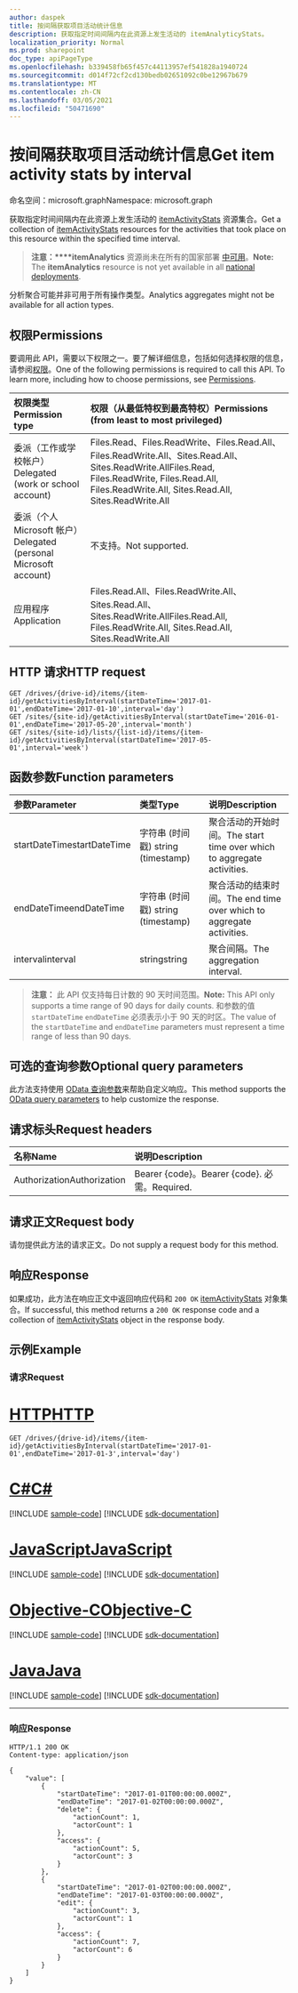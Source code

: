 ```yaml
---
author: daspek
title: 按间隔获取项目活动统计信息
description: 获取指定时间间隔内在此资源上发生活动的 itemAnalyticyStats。
localization_priority: Normal
ms.prod: sharepoint
doc_type: apiPageType
ms.openlocfilehash: b339458fb65f457c44113957ef541828a1940724
ms.sourcegitcommit: d014f72cf2cd130bedb02651092c0be12967b679
ms.translationtype: MT
ms.contentlocale: zh-CN
ms.lasthandoff: 03/05/2021
ms.locfileid: "50471690"
---
```

# <a name="get-item-activity-stats-by-interval"></a><span data-ttu-id="98f50-103">按间隔获取项目活动统计信息</span><span class="sxs-lookup"><span data-stu-id="98f50-103">Get item activity stats by interval</span></span>

<span data-ttu-id="98f50-104">命名空间：microsoft.graph</span><span class="sxs-lookup"><span data-stu-id="98f50-104">Namespace: microsoft.graph</span></span>

<span data-ttu-id="98f50-105">获取指定时间间隔内在此资源上发生活动的 [itemActivityStats][] 资源集合。</span><span class="sxs-lookup"><span data-stu-id="98f50-105">Get a collection of [itemActivityStats][] resources for the activities that took place on this resource within the specified time interval.</span></span>

><span data-ttu-id="98f50-106">**注意：\*\*\*\*itemAnalytics** 资源尚未在所有的国家部署 [中可用](/graph/deployments)。</span><span class="sxs-lookup"><span data-stu-id="98f50-106">**Note:** The **itemAnalytics** resource is not yet available in all [national deployments](/graph/deployments).</span></span> 

<span data-ttu-id="98f50-107">分析聚合可能并非可用于所有操作类型。</span><span class="sxs-lookup"><span data-stu-id="98f50-107">Analytics aggregates might not be available for all action types.</span></span>

## <a name="permissions"></a><span data-ttu-id="98f50-108">权限</span><span class="sxs-lookup"><span data-stu-id="98f50-108">Permissions</span></span>

<span data-ttu-id="98f50-p101">要调用此 API，需要以下权限之一。要了解详细信息，包括如何选择权限的信息，请参阅[权限](/graph/permissions-reference)。</span><span class="sxs-lookup"><span data-stu-id="98f50-p101">One of the following permissions is required to call this API. To learn more, including how to choose permissions, see [Permissions](/graph/permissions-reference).</span></span>

|<span data-ttu-id="98f50-111">权限类型</span><span class="sxs-lookup"><span data-stu-id="98f50-111">Permission type</span></span>                        | <span data-ttu-id="98f50-112">权限（从最低特权到最高特权）</span><span class="sxs-lookup"><span data-stu-id="98f50-112">Permissions (from least to most privileged)</span></span>
|:--------------------------------------|:-------------------------------------
|<span data-ttu-id="98f50-113">委派（工作或学校帐户）</span><span class="sxs-lookup"><span data-stu-id="98f50-113">Delegated (work or school account)</span></span>     | <span data-ttu-id="98f50-114">Files.Read、Files.ReadWrite、Files.Read.All、Files.ReadWrite.All、Sites.Read.All、Sites.ReadWrite.All</span><span class="sxs-lookup"><span data-stu-id="98f50-114">Files.Read, Files.ReadWrite, Files.Read.All, Files.ReadWrite.All, Sites.Read.All, Sites.ReadWrite.All</span></span>
|<span data-ttu-id="98f50-115">委派（个人 Microsoft 帐户）</span><span class="sxs-lookup"><span data-stu-id="98f50-115">Delegated (personal Microsoft account)</span></span> | <span data-ttu-id="98f50-116">不支持。</span><span class="sxs-lookup"><span data-stu-id="98f50-116">Not supported.</span></span>
|<span data-ttu-id="98f50-117">应用程序</span><span class="sxs-lookup"><span data-stu-id="98f50-117">Application</span></span>                            | <span data-ttu-id="98f50-118">Files.Read.All、Files.ReadWrite.All、Sites.Read.All、Sites.ReadWrite.All</span><span class="sxs-lookup"><span data-stu-id="98f50-118">Files.Read.All, Files.ReadWrite.All, Sites.Read.All, Sites.ReadWrite.All</span></span>

## <a name="http-request"></a><span data-ttu-id="98f50-119">HTTP 请求</span><span class="sxs-lookup"><span data-stu-id="98f50-119">HTTP request</span></span>

<!-- { "blockType": "ignored" } -->

```http
GET /drives/{drive-id}/items/{item-id}/getActivitiesByInterval(startDateTime='2017-01-01',endDateTime='2017-01-10',interval='day')
GET /sites/{site-id}/getActivitiesByInterval(startDateTime='2016-01-01',endDateTime='2017-05-20',interval='month')
GET /sites/{site-id}/lists/{list-id}/items/{item-id}/getActivitiesByInterval(startDateTime='2017-05-01',interval='week')
```

## <a name="function-parameters"></a><span data-ttu-id="98f50-120">函数参数</span><span class="sxs-lookup"><span data-stu-id="98f50-120">Function parameters</span></span>

| <span data-ttu-id="98f50-121">参数</span><span class="sxs-lookup"><span data-stu-id="98f50-121">Parameter</span></span>      | <span data-ttu-id="98f50-122">类型</span><span class="sxs-lookup"><span data-stu-id="98f50-122">Type</span></span>               | <span data-ttu-id="98f50-123">说明</span><span class="sxs-lookup"><span data-stu-id="98f50-123">Description</span></span>
|:---------------|:-------------------|:---------------------------------------
| <span data-ttu-id="98f50-124">startDateTime</span><span class="sxs-lookup"><span data-stu-id="98f50-124">startDateTime</span></span>  | <span data-ttu-id="98f50-125">字符串 (时间戳) </span><span class="sxs-lookup"><span data-stu-id="98f50-125">string (timestamp)</span></span> | <span data-ttu-id="98f50-126">聚合活动的开始时间。</span><span class="sxs-lookup"><span data-stu-id="98f50-126">The start time over which to aggregate activities.</span></span>
| <span data-ttu-id="98f50-127">endDateTime</span><span class="sxs-lookup"><span data-stu-id="98f50-127">endDateTime</span></span>    | <span data-ttu-id="98f50-128">字符串 (时间戳) </span><span class="sxs-lookup"><span data-stu-id="98f50-128">string (timestamp)</span></span> | <span data-ttu-id="98f50-129">聚合活动的结束时间。</span><span class="sxs-lookup"><span data-stu-id="98f50-129">The end time over which to aggregate activities.</span></span>
| <span data-ttu-id="98f50-130">interval</span><span class="sxs-lookup"><span data-stu-id="98f50-130">interval</span></span>       | <span data-ttu-id="98f50-131">string</span><span class="sxs-lookup"><span data-stu-id="98f50-131">string</span></span>             | <span data-ttu-id="98f50-132">聚合间隔。</span><span class="sxs-lookup"><span data-stu-id="98f50-132">The aggregation interval.</span></span>

><span data-ttu-id="98f50-133">**注意：** 此 API 仅支持每日计数的 90 天时间范围。</span><span class="sxs-lookup"><span data-stu-id="98f50-133">**Note:** This API only supports a time range of 90 days for daily counts.</span></span> <span data-ttu-id="98f50-134">和参数的值 `startDateTime` `endDateTime` 必须表示小于 90 天的时区。</span><span class="sxs-lookup"><span data-stu-id="98f50-134">The value of the `startDateTime` and `endDateTime` parameters must represent a time range of less than 90 days.</span></span>

## <a name="optional-query-parameters"></a><span data-ttu-id="98f50-135">可选的查询参数</span><span class="sxs-lookup"><span data-stu-id="98f50-135">Optional query parameters</span></span>
<span data-ttu-id="98f50-136">此方法支持使用 [OData 查询参数](/graph/query_parameters)来帮助自定义响应。</span><span class="sxs-lookup"><span data-stu-id="98f50-136">This method supports the [OData query parameters](/graph/query_parameters) to help customize the response.</span></span>

## <a name="request-headers"></a><span data-ttu-id="98f50-137">请求标头</span><span class="sxs-lookup"><span data-stu-id="98f50-137">Request headers</span></span>

| <span data-ttu-id="98f50-138">名称</span><span class="sxs-lookup"><span data-stu-id="98f50-138">Name</span></span>      |<span data-ttu-id="98f50-139">说明</span><span class="sxs-lookup"><span data-stu-id="98f50-139">Description</span></span>|
|:----------|:----------|
| <span data-ttu-id="98f50-140">Authorization</span><span class="sxs-lookup"><span data-stu-id="98f50-140">Authorization</span></span>  | <span data-ttu-id="98f50-141">Bearer {code}。</span><span class="sxs-lookup"><span data-stu-id="98f50-141">Bearer {code}.</span></span> <span data-ttu-id="98f50-142">必需。</span><span class="sxs-lookup"><span data-stu-id="98f50-142">Required.</span></span>|

## <a name="request-body"></a><span data-ttu-id="98f50-143">请求正文</span><span class="sxs-lookup"><span data-stu-id="98f50-143">Request body</span></span>

<span data-ttu-id="98f50-144">请勿提供此方法的请求正文。</span><span class="sxs-lookup"><span data-stu-id="98f50-144">Do not supply a request body for this method.</span></span>

## <a name="response"></a><span data-ttu-id="98f50-145">响应</span><span class="sxs-lookup"><span data-stu-id="98f50-145">Response</span></span> 

<span data-ttu-id="98f50-146">如果成功，此方法在响应正文中返回响应代码和 `200 OK` [itemActivityStats][] 对象集合。</span><span class="sxs-lookup"><span data-stu-id="98f50-146">If successful, this method returns a `200 OK` response code and a collection of [itemActivityStats][] object in the response body.</span></span> 

## <a name="example"></a><span data-ttu-id="98f50-147">示例</span><span class="sxs-lookup"><span data-stu-id="98f50-147">Example</span></span>

### <a name="request"></a><span data-ttu-id="98f50-148">请求</span><span class="sxs-lookup"><span data-stu-id="98f50-148">Request</span></span>


# <a name="http"></a>[<span data-ttu-id="98f50-149">HTTP</span><span class="sxs-lookup"><span data-stu-id="98f50-149">HTTP</span></span>](#tab/http)
<!-- { "blockType": "request", "name": "get-activities-by-interval" } -->

```msgraph-interactive
GET /drives/{drive-id}/items/{item-id}/getActivitiesByInterval(startDateTime='2017-01-01',endDateTime='2017-01-3',interval='day')
```
# <a name="c"></a>[<span data-ttu-id="98f50-150">C#</span><span class="sxs-lookup"><span data-stu-id="98f50-150">C#</span></span>](#tab/csharp)
[!INCLUDE [sample-code](../includes/snippets/csharp/get-activities-by-interval-csharp-snippets.md)]
[!INCLUDE [sdk-documentation](../includes/snippets/snippets-sdk-documentation-link.md)]

# <a name="javascript"></a>[<span data-ttu-id="98f50-151">JavaScript</span><span class="sxs-lookup"><span data-stu-id="98f50-151">JavaScript</span></span>](#tab/javascript)
[!INCLUDE [sample-code](../includes/snippets/javascript/get-activities-by-interval-javascript-snippets.md)]
[!INCLUDE [sdk-documentation](../includes/snippets/snippets-sdk-documentation-link.md)]

# <a name="objective-c"></a>[<span data-ttu-id="98f50-152">Objective-C</span><span class="sxs-lookup"><span data-stu-id="98f50-152">Objective-C</span></span>](#tab/objc)
[!INCLUDE [sample-code](../includes/snippets/objc/get-activities-by-interval-objc-snippets.md)]
[!INCLUDE [sdk-documentation](../includes/snippets/snippets-sdk-documentation-link.md)]

# <a name="java"></a>[<span data-ttu-id="98f50-153">Java</span><span class="sxs-lookup"><span data-stu-id="98f50-153">Java</span></span>](#tab/java)
[!INCLUDE [sample-code](../includes/snippets/java/get-activities-by-interval-java-snippets.md)]
[!INCLUDE [sdk-documentation](../includes/snippets/snippets-sdk-documentation-link.md)]

---


### <a name="response"></a><span data-ttu-id="98f50-154">响应</span><span class="sxs-lookup"><span data-stu-id="98f50-154">Response</span></span>

<!-- { "blockType": "response", "@type": "Collection(microsoft.graph.itemActivityStat)", "truncated": true } -->

```http
HTTP/1.1 200 OK
Content-type: application/json

{
    "value": [
        {
            "startDateTime": "2017-01-01T00:00:00.000Z",
            "endDateTime": "2017-01-02T00:00:00.000Z",
            "delete": {
                "actionCount": 1,
                "actorCount": 1
            },
            "access": {
                "actionCount": 5,
                "actorCount": 3
            }
        },
        {
            "startDateTime": "2017-01-02T00:00:00.000Z",
            "endDateTime": "2017-01-03T00:00:00.000Z",
            "edit": {
                "actionCount": 3,
                "actorCount": 1
            },
            "access": {
                "actionCount": 7,
                "actorCount": 6
            }
        }
    ]
}
```
[itemActivityStats]: ../resources/itemactivitystat.md

<!--
{
  "type": "#page.annotation",
  "description": "",
  "keywords": "",
  "section": "documentation",
  "tocPath": "BaseItem/Get activities by interval",
  "suppressions": []
}
-->

